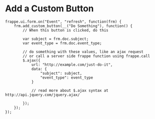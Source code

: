 # Add a Custom Button

	frappe.ui.form.on("Event", "refresh", function(frm) {
		frm.add_custom_button(__("Do Something"), function() {
			// When this button is clicked, do this
			
			var subject = frm.doc.subject;
			var event_type = frm.doc.event_type;
			
			// do something with these values, like an ajax request 
			// or call a server side frappe function using frappe.call
			$.ajax({
				url: "http://example.com/just-do-it",
				data: {
					"subject": subject,
					"event_type": event_type
				}
				
				// read more about $.ajax syntax at http://api.jquery.com/jquery.ajax/
			
			});
		});
	});
